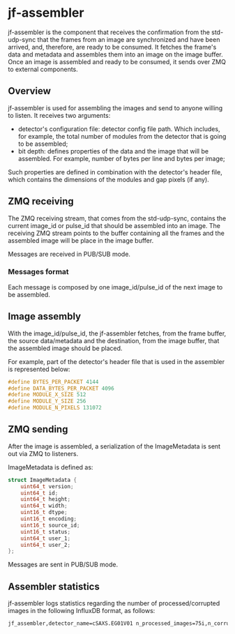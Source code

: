 # jf-assembler
jf-assembler is the component that receives the confirmation from the std-udp-sync that the frames from an image are synchronized and have been arrived, and, therefore, are ready to be consumed. It fetches the frame's data and metadata and assembles them into an image on the image buffer. Once an image is assembled and ready to be consumed, it sends over ZMQ to external components. 

## Overview

jf-assembler is used for assembling the images and send to anyone willing to listen. It receives two arguments:

- detector's configuration file: detector config file path. Which includes, for example, the total number of modules from the detector that is going to be assembled;
- bit depth: defines properties of the data and the image that will be assembled. For example, number of bytes per line and bytes per image;

Such properties are defined in combination with the detector's header file, which contains the dimensions of the modules and gap pixels (if any).


## ZMQ receiving
The ZMQ receiving stream, that comes from the std-udp-sync, contains the current image_id or pulse_id that should be assembled into an image. The receiving ZMQ stream points to the buffer containing all the frames and the assembled image will be place in the image buffer.

Messages are received in PUB/SUB mode.

### Messages format
Each message is composed by one image_id/pulse_id of the next image to be assembled.

## Image assembly

With the image_id/pulse_id, the jf-assembler fetches, from the frame buffer, the source data/metadata and the destination, from the image buffer, that the assembled image should be placed.

For example, part of the detector's header file that is used in the assembler is represented below: 

```c++
#define BYTES_PER_PACKET 4144
#define DATA_BYTES_PER_PACKET 4096
#define MODULE_X_SIZE 512
#define MODULE_Y_SIZE 256
#define MODULE_N_PIXELS 131072
```

## ZMQ sending

After the image is assembled, a serialization of the ImageMetadata is sent out via ZMQ to listeners.

ImageMetadata is defined as:

```c++
struct ImageMetadata {
    uint64_t version;
    uint64_t id;
    uint64_t height;
    uint64_t width;
    uint16_t dtype;
    uint16_t encoding;
    uint16_t source_id;
    uint16_t status;
    uint64_t user_1;
    uint64_t user_2;
};
```

Messages are sent in PUB/SUB mode.


## Assembler statistics

jf-assembler logs statistics regarding the number of processed/corrupted images in the following InfluxDB format, as follows:

```bash
jf_assembler,detector_name=cSAXS.EG01V01 n_processed_images=75i,n_corrupted_images=0i,n_sync_lost_images=0i,repetition_rate=7i 1627041094036574745
```